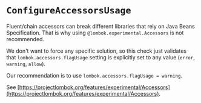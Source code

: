 # `ConfigureAccessorsUsage`

Fluent/chain accessors can break different libraries that rely on Java Beans Specification.
That is why using `@lombok.experimental.Accessors` is not recommended.

We don't want to force any specific solution,
so this check just validates that `lombok.accessors.flagUsage` setting
is explicitly set to any value (`error`, `warning`, `allow`).

Our recommendation is to use `lombok.accessors.flagUsage = warning`.

See [https://projectlombok.org/features/experimental/Accessors](https://projectlombok.org/features/experimental/Accessors).

